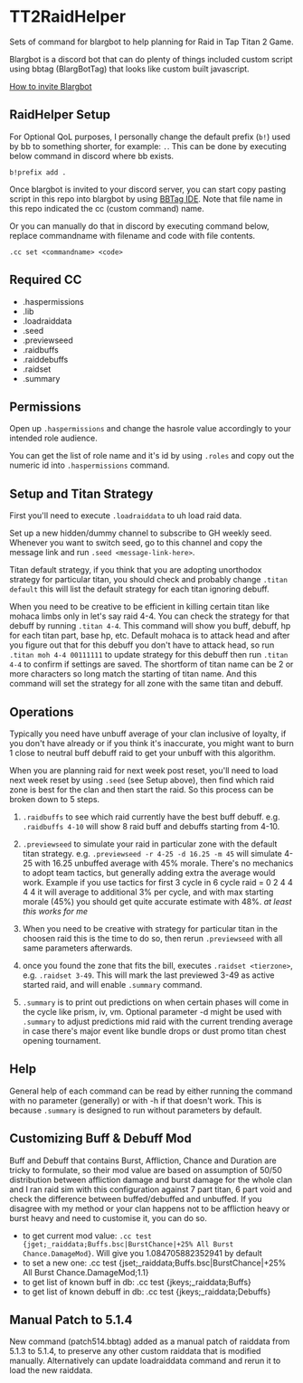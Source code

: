 # TT2RaidHelper

Sets of command for blargbot to help planning for Raid in Tap Titan 2 Game.

Blargbot is a discord bot that can do plenty of things included custom script using bbtag (BlargBotTag) that looks like custom built javascript.

[How to invite Blargbot](https://blargbot.xyz/)

## RaidHelper Setup
For Optional QoL purposes, I personally change the default prefix (`b!`) used by bb to something shorter, for example: `.`. This can be done by executing below command in discord where bb exists.

`b!prefix add .`

Once blargbot is invited to your discord server, you can start copy pasting script in this repo into blargbot by using [BBTag IDE](https://blargbot.xyz/tags/editor). Note that file name in this repo indicated the cc (custom command) name.

Or you can manually do that in discord by executing command below, replace commandname with filename and code with file contents.

`.cc set <commandname> <code>`

## Required CC
- .haspermissions
- .lib
- .loadraiddata
- .seed
- .previewseed
- .raidbuffs
- .raiddebuffs
- .raidset
- .summary

## Permissions
Open up `.haspermissions` and change the hasrole value accordingly to your intended role audience.

You can get the list of role name and it's id by using `.roles` and copy out the numeric id into `.haspermissions` command.

## Setup and Titan Strategy

First you'll need to execute `.loadraiddata` to uh load raid data.

Set up a new hidden/dummy channel to subscribe to GH weekly seed. Whenever you want to switch seed, go to this channel and copy the message link and run `.seed <message-link-here>`.

Titan default strategy, if you think that you are adopting unorthodox strategy for particular titan, you should check and probably change `.titan default` this will list the default strategy for each titan ignoring debuff.

When you need to be creative to be efficient in killing certain titan like mohaca limbs only in let's say raid 4-4. You can check the strategy for that debuff by running `.titan 4-4`. This command will show you buff, debuff, hp for each titan part, base hp, etc. Default mohaca is to attack head and after you figure out that for this debuff you don't have to attack head, so run `.titan moh 4-4 00111111` to update strategy for this debuff then run `.titan 4-4` to confirm if settings are saved. The shortform of titan name can be 2 or more characters so long match the starting of titan name. And this command will set the strategy for all zone with the same titan and debuff.

## Operations

Typically you need have unbuff average of your clan inclusive of loyalty, if you don't have already or if you think it's inaccurate, you might want to burn 1 close to neutral buff debuff raid to get your unbuff with this algorithm. 

When you are planning raid for next week post reset, you'll need to load next week reset by using `.seed` (see Setup above), then find which raid zone is best for the clan and then start the raid. So this process can be broken down to 5 steps.

1. `.raidbuffs` to see which raid currently have the best buff debuff. e.g. `.raidbuffs 4-10` will show 8 raid buff and debuffs starting from 4-10.

2. `.previewseed` to simulate your raid in particular zone with the default titan strategy. e.g. `.previewseed -r 4-25 -d 16.25 -m 45` will simulate 4-25 with 16.25 unbuffed average with 45% morale. There's no mechanics to adopt team tactics, but generally adding extra the average would work. Example if you use tactics for first 3 cycle in 6 cycle raid = 0 2 4 4 4 4 it will average to additional 3% per cycle, and with max starting morale (45%) you should get quite accurate estimate with 48%. *at least this works for me*

3. When you need to be creative with strategy for particular titan in the choosen raid this is the time to do so, then rerun `.previewseed` with all same parameters afterwards.

4. once you found the zone that fits the bill, executes `.raidset <tierzone>`, e.g. `.raidset 3-49`. This will mark the last previewed 3-49 as active started raid, and will enable `.summary` command.

5. `.summary` is to print out predictions on when certain phases will come in the cycle like prism, iv, vm. Optional parameter -d might be used with `.summary` to adjust predictions mid raid with the current trending average in case there's major event like bundle drops or dust promo titan chest opening tournament.

## Help

General help of each command can be read by either running the command with no parameter (generally) or with -h if that doesn't work. This is because `.summary` is designed to run without parameters by default.

## Customizing Buff & Debuff Mod

Buff and Debuff that contains Burst, Affliction, Chance and Duration are tricky to formulate, so their mod value are based on assumption of 50/50 distribution between affliction damage and burst damage for the whole clan and I ran raid sim with this configuration against 7 part titan, 6 part void and check the difference between buffed/debuffed and unbuffed. If you disagree with my method or your clan happens not to be affliction heavy or burst heavy and need to customise it, you can do so.

- to get current mod value: `.cc test {jget;_raiddata;Buffs.bsc|BurstChance|+25% All Burst Chance.DamageMod}`. Will give you 1.084705882352941 by default
- to set a new one: .cc test {jset;_raiddata;Buffs.bsc|BurstChance|+25% All Burst Chance.DamageMod;1.1}
- to get list of known buff in db: .cc test {jkeys;_raiddata;Buffs}
- to get list of known debuff in db: .cc test {jkeys;_raiddata;Debuffs}

## Manual Patch to 5.1.4

New command (patch514.bbtag) added as a manual patch of raiddata from 5.1.3 to 5.1.4, to preserve any other custom raiddata that is modified manually. Alternatively can update loadraiddata command and rerun it to load the new raiddata.